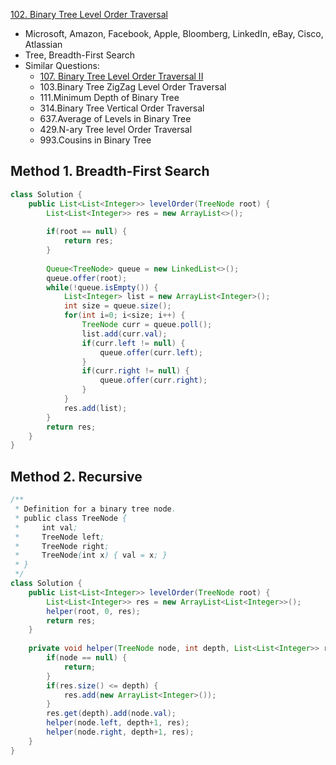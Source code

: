 [102. Binary Tree Level Order Traversal](https://leetcode.com/problems/binary-tree-level-order-traversal/)

* Microsoft, Amazon, Facebook, Apple, Bloomberg, LinkedIn, eBay, Cisco, Atlassian
* Tree, Breadth-First Search
* Similar Questions:
    * [107. Binary Tree Level Order Traversal II](https://leetcode.com/problems/binary-tree-level-order-traversal-ii/)
    * 103.Binary Tree ZigZag Level Order Traversal
    * 111.Minimum Depth of Binary Tree
    * 314.Binary Tree Vertical Order Traversal
    * 637.Average of Levels in Binary Tree
    * 429.N-ary Tree level Order Traversal
    * 993.Cousins in Binary Tree


## Method 1. Breadth-First Search
```java
class Solution {
    public List<List<Integer>> levelOrder(TreeNode root) {
        List<List<Integer>> res = new ArrayList<>();
        
        if(root == null) {
            return res;
        }
        
        Queue<TreeNode> queue = new LinkedList<>();
        queue.offer(root);
        while(!queue.isEmpty()) {
            List<Integer> list = new ArrayList<Integer>();
            int size = queue.size();
            for(int i=0; i<size; i++) {
                TreeNode curr = queue.poll();
                list.add(curr.val);
                if(curr.left != null) {
                    queue.offer(curr.left);
                }
                if(curr.right != null) {
                    queue.offer(curr.right);
                }
            }
            res.add(list);
        }
        return res;
    }
}
```


## Method 2. Recursive
```java
/**
 * Definition for a binary tree node.
 * public class TreeNode {
 *     int val;
 *     TreeNode left;
 *     TreeNode right;
 *     TreeNode(int x) { val = x; }
 * }
 */
class Solution {
    public List<List<Integer>> levelOrder(TreeNode root) {
        List<List<Integer>> res = new ArrayList<List<Integer>>();
        helper(root, 0, res);
        return res;
    }
    
    private void helper(TreeNode node, int depth, List<List<Integer>> res) {
        if(node == null) {
            return;
        }
        if(res.size() <= depth) {
            res.add(new ArrayList<Integer>());
        }
        res.get(depth).add(node.val);
        helper(node.left, depth+1, res);
        helper(node.right, depth+1, res);
    }
}
```

